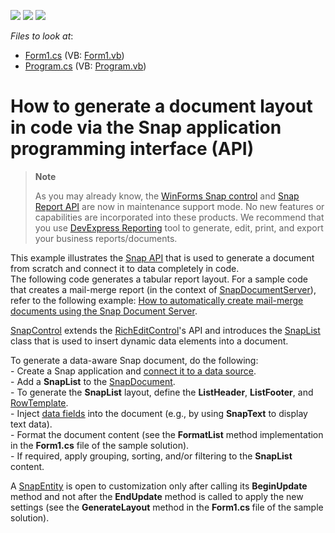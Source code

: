 <!-- default badges list -->
![](https://img.shields.io/endpoint?url=https://codecentral.devexpress.com/api/v1/VersionRange/128608659/16.2.3%2B)
[![](https://img.shields.io/badge/Open_in_DevExpress_Support_Center-FF7200?style=flat-square&logo=DevExpress&logoColor=white)](https://supportcenter.devexpress.com/ticket/details/E4781)
[![](https://img.shields.io/badge/📖_How_to_use_DevExpress_Examples-e9f6fc?style=flat-square)](https://docs.devexpress.com/GeneralInformation/403183)
<!-- default badges end -->
<!-- default file list -->
*Files to look at*:

* [Form1.cs](./CS/Snap_API/Form1.cs) (VB: [Form1.vb](./VB/Snap_API/Form1.vb))
* [Program.cs](./CS/Snap_API/Program.cs) (VB: [Program.vb](./VB/Snap_API/Program.vb))
<!-- default file list end -->
# How to generate a document layout in code via the Snap application programming interface (API)

> **Note**
>
> As you may already know, the [WinForms Snap control](https://docs.devexpress.com/WindowsForms/11373/controls-and-libraries/snap) and [Snap Report API](https://docs.devexpress.com/OfficeFileAPI/15188/snap-report-api) are now in maintenance support mode. No new features or capabilities are incorporated into these products. We recommend that you use [DevExpress Reporting](https://docs.devexpress.com/XtraReports/2162/reporting) tool to generate, edit, print, and export your business reports/documents.

<p>This example illustrates the <a href="https://documentation.devexpress.com/#WindowsForms/CustomDocument14525"><u>Snap API</u></a> that is used to generate a document from scratch and connect it to data completely in code.<br />
The following code generates a tabular report layout. For a sample code that creates a mail-merge report (in the context of <a href="https://documentation.devexpress.com/#DocumentServer/clsDevExpressSnapSnapDocumentServertopic"><u>SnapDocumentServer</u></a>), refer to the following example: <a href="https://www.devexpress.com/Support/Center/CodeCentral/ViewExample.aspx?exampleId=E5078"><u>How to automatically create mail-merge documents using the Snap Document Server</u></a>.</p><p><a href="https://documentation.devexpress.com/#WindowsForms/clsDevExpressSnapSnapControltopic"><u>SnapControl</u></a> extends the <a href="https://documentation.devexpress.com/#WindowsForms/clsDevExpressXtraRichEditRichEditControltopic"><u>RichEditControl</u></a>'s API and introduces the <a href="http://documentation.devexpress.com/#WindowsForms/clsDevExpressSnapCoreAPISnapListtopic"><u>SnapList</u></a> class that is used to insert dynamic data elements into a document.</p><p>To generate a data-aware Snap document, do the following:<br />
- Create a Snap application and <a href="http://documentation.devexpress.com/#WindowsForms/CustomDocument16043"><u>connect it to a data source</u></a>.<br />
- Add a <strong>SnapList</strong> to the <a href="http://documentation.devexpress.com/#WindowsForms/clsDevExpressSnapCoreAPISnapDocumenttopic"><u>SnapDocument</u></a>.<br />
- To generate the <strong>SnapList</strong> layout, define the <strong>ListHeader</strong>, <strong>ListFooter</strong>, and <a href="http://documentation.devexpress.com/#WindowsForms/DevExpressSnapCoreAPISnapList_RowTemplatetopic"><u>RowTemplate</u></a>. <br />
- Inject <a href="http://documentation.devexpress.com/#WindowsForms/CustomDocument15559"><u>data fields</u></a> into the document (e.g., by using <strong>SnapText</strong> to display text data).<br />
- Format the document content (see the <strong>FormatList</strong> method implementation in the <strong>Form1.cs</strong> file of the sample solution).<br />
- If required, apply grouping, sorting, and/or filtering to the <strong>SnapList</strong> content.</p><p>A <a href="http://documentation.devexpress.com/#WindowsForms/clsDevExpressSnapCoreAPISnapEntitytopic"><u>SnapEntity</u></a> is open to customization only after calling its <strong>BeginUpdate</strong> method and not after the <strong>EndUpdate</strong> method is called to apply the new settings (see the <strong>GenerateLayout</strong> method in the <strong>Form1.cs </strong>file of the sample solution).</p>

<br/>


